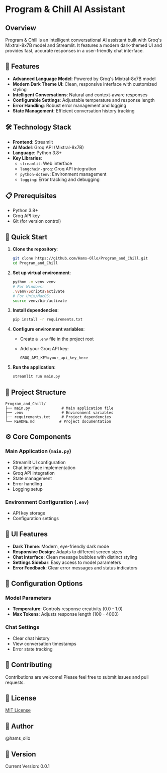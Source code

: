 # Program & Chill AI Assistant

## Overview

Program & Chill is an intelligent conversational AI assistant built with Groq's Mixtral-8x7B model and Streamlit. It features a modern dark-themed UI and provides fast, accurate responses in a user-friendly chat interface.

## 🌟 Features

- **Advanced Language Model**: Powered by Groq's Mixtral-8x7B model
- **Modern Dark Theme UI**: Clean, responsive interface with customized styling
- **Intelligent Conversations**: Natural and context-aware responses
- **Configurable Settings**: Adjustable temperature and response length
- **Error Handling**: Robust error management and logging
- **State Management**: Efficient conversation history tracking

## 🛠️ Technology Stack

- **Frontend**: Streamlit
- **AI Model**: Groq API (Mixtral-8x7B)
- **Language**: Python 3.8+
- **Key Libraries**:
  - `streamlit`: Web interface
  - `langchain-groq`: Groq API integration
  - `python-dotenv`: Environment management
  - `logging`: Error tracking and debugging

## 📋 Prerequisites

- Python 3.8+
- Groq API key
- Git (for version control)

## 🚀 Quick Start

1. **Clone the repository**:

   ```bash
   git clone https://github.com/Hams-Ollo/Program_and_Chill.git
   cd Program_and_Chill
   ```

2. **Set up virtual environment**:

   ```bash
   python -m venv venv
   # For Windows:
   .\venv\Scripts\activate
   # For Unix/MacOS:
   source venv/bin/activate
   ```

3. **Install dependencies**:

   ```bash
   pip install -r requirements.txt
   ```

4. **Configure environment variables**:
   - Create a `.env` file in the project root
   - Add your Groq API key:

     ```curl
     GROQ_API_KEY=your_api_key_here
     ```

5. **Run the application**:

   ```bash
   streamlit run main.py
   ```

## 📁 Project Structure

```curl
Program_and_Chill/
├── main.py              # Main application file
├── .env                 # Environment variables
├── requirements.txt     # Project dependencies
└── README.md           # Project documentation
```

## ⚙️ Core Components

### Main Application (`main.py`)

- Streamlit UI configuration
- Chat interface implementation
- Groq API integration
- State management
- Error handling
- Logging setup

### Environment Configuration (`.env`)

- API key storage
- Configuration settings

## 🎨 UI Features

- **Dark Theme**: Modern, eye-friendly dark mode
- **Responsive Design**: Adapts to different screen sizes
- **Chat Interface**: Clean message bubbles with distinct styling
- **Settings Sidebar**: Easy access to model parameters
- **Error Feedback**: Clear error messages and status indicators

## 🔧 Configuration Options

### Model Parameters

- **Temperature**: Controls response creativity (0.0 - 1.0)
- **Max Tokens**: Adjusts response length (100 - 4000)

### Chat Settings

- Clear chat history
- View conversation timestamps
- Error state tracking

## 🤝 Contributing

Contributions are welcome! Please feel free to submit issues and pull requests.

## 📝 License

[MIT License](LICENSE)

## 👤 Author

@hams_ollo

## 🔄 Version

Current Version: 0.0.1
